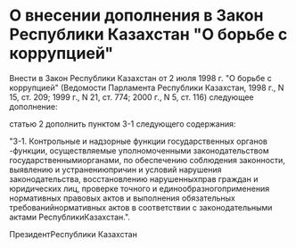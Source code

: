# О внесении дополнения в Закон Республики Казахстан "О борьбе с коррупцией"

Внести в Закон Республики Казахстан от 2 июля 1998 г. "О борьбе с коррупцией" (Ведомости Парламента Республики Казахстан, 1998 г., N 15, ст. 209; 1999 г., N 21, ст. 774; 2000 г., N 5, ст. 116) следующее дополнение:

статью 2 дополнить пунктом 3-1 следующего содержания:

"3-1. Контрольные и надзорные функции государственных органов -функции, осуществляемые уполномоченными законодательством государственнымиорганами, по обеспечению соблюдения законности, выявлению и устранениюпричин и условий нарушения законодательства, восстановлению нарушенныхправ граждан и юридических лиц, проверке точного и единообразногоприменения нормативных правовых актов и выполнения обязательных требованийнормативных актов в соответствии с законодательными актами РеспубликиКазахстан.".

ПрезидентРеспублики Казахстан

